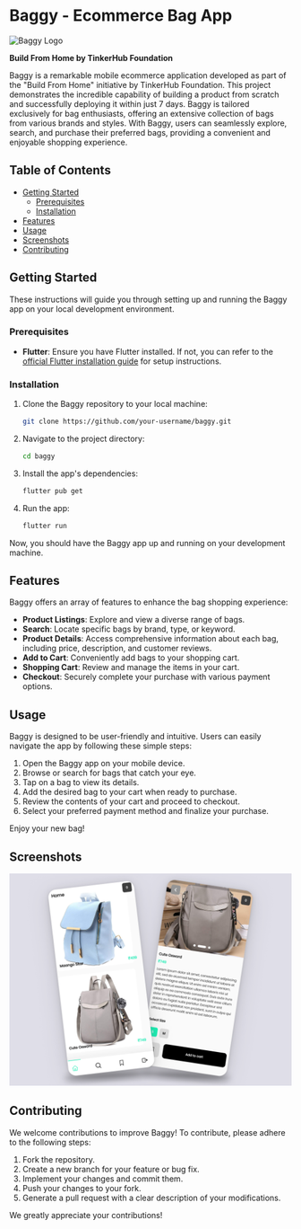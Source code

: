 # Baggy - Ecommerce Bag App

![Baggy Logo](assets/images/logo.png)

**Build From Home by TinkerHub Foundation**

Baggy is a remarkable mobile ecommerce application developed as part of the "Build From Home" initiative by TinkerHub Foundation. This project demonstrates the incredible capability of building a product from scratch and successfully deploying it within just 7 days. Baggy is tailored exclusively for bag enthusiasts, offering an extensive collection of bags from various brands and styles. With Baggy, users can seamlessly explore, search, and purchase their preferred bags, providing a convenient and enjoyable shopping experience.

## Table of Contents

- [Getting Started](#getting-started)
  - [Prerequisites](#prerequisites)
  - [Installation](#installation)
- [Features](#features)
- [Usage](#usage)
- [Screenshots](#screenshots)
- [Contributing](#contributing)

## Getting Started

These instructions will guide you through setting up and running the Baggy app on your local development environment.

### Prerequisites

- **Flutter**: Ensure you have Flutter installed. If not, you can refer to the [official Flutter installation guide](https://flutter.dev/docs/get-started/install) for setup instructions.

### Installation

1. Clone the Baggy repository to your local machine:

   ```bash
   git clone https://github.com/your-username/baggy.git
   ```

2. Navigate to the project directory:

   ```bash
   cd baggy
   ```

3. Install the app's dependencies:

   ```bash
   flutter pub get
   ```

4. Run the app:

   ```bash
   flutter run
   ```

Now, you should have the Baggy app up and running on your development machine.

## Features

Baggy offers an array of features to enhance the bag shopping experience:

- **Product Listings**: Explore and view a diverse range of bags.
- **Search**: Locate specific bags by brand, type, or keyword.
- **Product Details**: Access comprehensive information about each bag, including price, description, and customer reviews.
- **Add to Cart**: Conveniently add bags to your shopping cart.
- **Shopping Cart**: Review and manage the items in your cart.
- **Checkout**: Securely complete your purchase with various payment options.

## Usage

Baggy is designed to be user-friendly and intuitive. Users can easily navigate the app by following these simple steps:

1. Open the Baggy app on your mobile device.
2. Browse or search for bags that catch your eye.
3. Tap on a bag to view its details.
4. Add the desired bag to your cart when ready to purchase.
5. Review the contents of your cart and proceed to checkout.
6. Select your preferred payment method and finalize your purchase.

Enjoy your new bag!

## Screenshots

![Baggy Screenshots](assets/images/Thumbnail.png)

## Contributing

We welcome contributions to improve Baggy! To contribute, please adhere to the following steps:

1. Fork the repository.
2. Create a new branch for your feature or bug fix.
3. Implement your changes and commit them.
4. Push your changes to your fork.
5. Generate a pull request with a clear description of your modifications.

We greatly appreciate your contributions!

